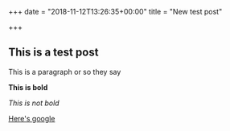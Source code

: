+++
date = "2018-11-12T13:26:35+00:00"
title = "New test post"

+++
## This is a test post

This is a paragraph or so they say

**This is bold**

_This is not bold_

[Here's google](https://google.com)